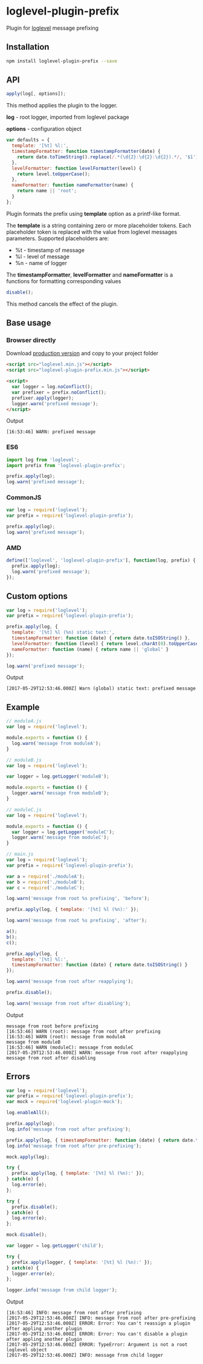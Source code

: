 # loglevel-plugin-prefix
Plugin for [loglevel](https://github.com/pimterry/loglevel) message prefixing

## Installation

```sh
npm install loglevel-plugin-prefix --save
```

## API

```javascript
apply(log[, options]);
```

This method applies the plugin to the logger.

**log** - root logger, imported from loglevel package

**options** - configuration object

```javascript
var defaults = {
  template: '[%t] %l:',
  timestampFormatter: function timestampFormatter(date) {
    return date.toTimeString().replace(/.*(\d{2}:\d{2}:\d{2}).*/, '$1');
  },
  levelFormatter: function levelFormatter(level) {
    return level.toUpperCase();
  },
  nameFormatter: function nameFormatter(name) {
    return name || 'root';
  }
};
```

Plugin formats the prefix using **template** option as a printf-like format.

The **template** is a string containing zero or more placeholder tokens. Each placeholder token is replaced with the value from loglevel messages parameters. Supported placeholders are:

- %t - timestamp of message
- %l - level of message
- %n - name of logger

The **timestampFormatter**, **levelFormatter** and **nameFormatter** is a functions for formatting corresponding values

```javascript
disable();
```

This method cancels the effect of the plugin.

## Base usage

### Browser directly

Download [production version](https://raw.githubusercontent.com/kutuluk/loglevel-plugin-prefix/master/dist/loglevel-plugin-prefix.min.js)
and copy to your project folder
```html
<script src="loglevel.min.js"></script>
<script src="loglevel-plugin-prefix.min.js"></script>

<script>
  var logger = log.noConflict();
  var prefixer = prefix.noConflict();
  prefixer.apply(logger);
  logger.warn('prefixed message');
</script>
```

Output
```
[16:53:46] WARN: prefixed message
```

### ES6
```javascript
import log from 'loglevel';
import prefix from 'loglevel-plugin-prefix';

prefix.apply(log);
log.warn('prefixed message');
```

### CommonJS
```javascript
var log = require('loglevel');
var prefix = require('loglevel-plugin-prefix');

prefix.apply(log);
log.warn('prefixed message');
```

### AMD
```javascript
define(['loglevel', 'loglevel-plugin-prefix'], function(log, prefix) {
  prefix.apply(log);
  log.warn('prefixed message');
});
```

## Custom options

```javascript
var log = require('loglevel');
var prefix = require('loglevel-plugin-prefix');

prefix.apply(log, {
  template: '[%t] %l (%n) static text:',
  timestampFormatter: function (date) { return date.toISOString() },
  levelFormatter: function (level) { return level.charAt(0).toUpperCase() + level.substr(1) },
  nameFormatter: function (name) { return name || 'global' }
});

log.warn('prefixed message');
```

Output
```
[2017-05-29T12:53:46.000Z] Warn (global) static text: prefixed message
```

## Example

```javascript
// moduleA.js
var log = require('loglevel');

module.exports = function () {
  log.warn('message from moduleA');
}
```

```javascript
// moduleB.js
var log = require('loglevel');

var logger = log.getLogger('moduleB');

module.exports = function () {
  logger.warn('message from moduleB');
}
```

```javascript
// moduleC.js
var log = require('loglevel');

module.exports = function () {
  var logger = log.getLogger('moduleC');
  logger.warn('message from moduleC');
}
```

```javascript
// main.js
var log = require('loglevel');
var prefix = require('loglevel-plugin-prefix');

var a = require('./moduleA');
var b = require('./moduleB');
var c = require('./moduleC');

log.warn('message from root %s prefixing', 'before');

prefix.apply(log, { template: '[%t] %l (%n):' });

log.warn('message from root %s prefixing', 'after');

a();
b();
c();

prefix.apply(log, {
  template: '[%t] %l:',
  timestampFormatter: function (date) { return date.toISOString() }
});

log.warn('message from root after reapplying');

prefix.disable();

log.warn('message from root after disabling');
```

Output
```
message from root before prefixing
[16:53:46] WARN (root): message from root after prefixing
[16:53:46] WARN (root): message from moduleA
message from moduleB
[16:53:46] WARN (moduleC): message from moduleC
[2017-05-29T12:53:46.000Z] WARN: message from root after reapplying
message from root after disabling
```

## Errors

```javascript
var log = require('loglevel');
var prefix = require('loglevel-plugin-prefix');
var mock = require('loglevel-plugin-mock');

log.enableAll();

prefix.apply(log);
log.info('message from root after prefixing');

prefix.apply(log, { timestampFormatter: function (date) { return date.toISOString() } });
log.info('message from root after pre-prefixing');

mock.apply(log);

try {
  prefix.apply(log, { template: '[%t] %l (%n):' });
} catch(e) {
  log.error(e);
};

try {
  prefix.disable();
} catch(e) {
  log.error(e);
};

mock.disable();

var logger = log.getLogger('child');

try {
  prefix.apply(logger, { template: '[%t] %l (%n):' });
} catch(e) {
  logger.error(e);
};

logger.info('message from child logger');

```

Output
```
[16:53:46] INFO: message from root after prefixing
[2017-05-29T12:53:46.000Z] INFO: message from root after pre-prefixing
[2017-05-29T12:53:46.000Z] ERROR: Error: You can't reassign a plugin after appling another plugin
[2017-05-29T12:53:46.000Z] ERROR: Error: You can't disable a plugin after appling another plugin
[2017-05-29T12:53:46.000Z] ERROR: TypeError: Argument is not a root loglevel object
[2017-05-29T12:53:46.000Z] INFO: message from child logger
```
